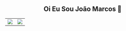 <h2 align="center">Oi Eu Sou João Marcos 👋</h2>

<table>
  <tr>
    <td>
      <picture>
        <source
          srcset="https://github-readme-stats.vercel.app/api?username=JM7087&show_icons=true&theme=tokyonight"
          media="(prefers-color-scheme: dark)"
        />
        <source
          srcset="https://github-readme-stats.vercel.app/api?username=JM7087&show_icons=true"
          media="(prefers-color-scheme: light), (prefers-color-scheme: no-preference)"
        />
        <img src="https://github-readme-stats.vercel.app/api?username=JM7087&show_icons=true" />
      </picture>
    </td>
    <td>
     <img  src="https://github-readme-stats.vercel.app/api/top-langs/?username=JM7087&layout=compact&langs_count=10&custom_title=Linguagens%20Mais%20Usadas&hide_progress=false&theme=tokyonight"/>
    </td>
  </tr>
</table>
